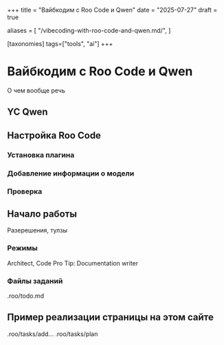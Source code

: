 +++
title = "Вайбкодим с Roo Code и Qwen"
date = "2025-07-27"
draft = true

aliases = [
    "/vibecoding-with-roo-code-and-qwen.md/",
]

[taxonomies]
tags=["tools", "ai"]
+++

# Вайбкодим с Roo Code и Qwen

О чем вообще речь

## YC Qwen

## Настройка Roo Code

### Установка плагина

### Добавление информации о модели

### Проверка

## Начало работы

Разерешения, тулзы

### Режимы

Architect, Code
Pro Tip: Documentation writer

### Файлы заданий

.roo/todo.md

## Пример реализации страницы на этом сайте

.roo/tasks/add...
.roo/tasks/plan

